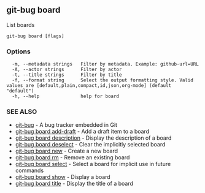 ## git-bug board

List boards

```
git-bug board [flags]
```

### Options

```
  -m, --metadata strings   Filter by metadata. Example: github-url=URL
  -A, --actor strings      Filter by actor
  -t, --title strings      Filter by title
  -f, --format string      Select the output formatting style. Valid values are [default,plain,compact,id,json,org-mode] (default "default")
  -h, --help               help for board
```

### SEE ALSO

* [git-bug](git-bug.md)	 - A bug tracker embedded in Git
* [git-bug board add-draft](git-bug_board_add-draft.md)	 - Add a draft item to a board
* [git-bug board description](git-bug_board_description.md)	 - Display the description of a board
* [git-bug board deselect](git-bug_board_deselect.md)	 - Clear the implicitly selected board
* [git-bug board new](git-bug_board_new.md)	 - Create a new board
* [git-bug board rm](git-bug_board_rm.md)	 - Remove an existing board
* [git-bug board select](git-bug_board_select.md)	 - Select a board for implicit use in future commands
* [git-bug board show](git-bug_board_show.md)	 - Display a board
* [git-bug board title](git-bug_board_title.md)	 - Display the title of a board

